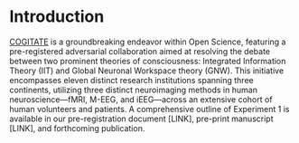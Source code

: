 # Introduction

[COGITATE](https://www.google.com/url?q=https://www.arc-cogitate.com/&sa=D&source=editors&ust=1691514940815048&usg=AOvVaw1SwgxzULrjeW7HPrQvnYBR) is a groundbreaking endeavor within Open Science, featuring a pre-registered adversarial collaboration aimed at resolving the debate between two prominent theories of consciousness: Integrated Information Theory (IIT) and Global Neuronal Workspace theory (GNW). This initiative encompasses eleven distinct research institutions spanning three continents, utilizing three distinct neuroimaging methods in human neuroscience—fMRI, M-EEG, and iEEG—across an extensive cohort of human volunteers and patients. A comprehensive outline of Experiment 1 is available in our pre-registration document [LINK], pre-print manuscript [LINK], and forthcoming publication.
